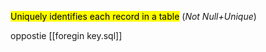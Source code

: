 <mark class="hltr-grses">Uniquely identifies each record in a table</mark>
(*Not Null+Unique*)

oppostie [[foregin key.sql]]